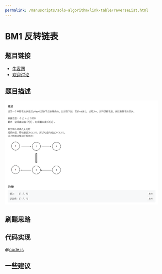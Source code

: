 ```yaml
---
permalink: /manuscripts/solo-algorithm/link-table/reverseList.html
---
```

# BM1 反转链表

## 题目链接

- [牛客网](https://www.nowcoder.com/practice/75e878df47f24fdc9dc3e400ec6058ca)
- [欢迎讨论]()

## 题目描述

![反转链表.png](../images/reverseList.png)

## 刷题思路

## 代码实现

@[code js](@code/algorithm/interview-101/reverseList.js)

## 一些建议

